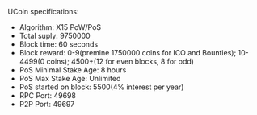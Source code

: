 UCoin specifications:
- Algorithm: X15 PoW/PoS
- Total suply: 9750000
- Block time: 60 seconds
- Block reward: 0-9(premine 1750000 coins for ICO and Bounties); 10-4499(0 coins); 4500+(12 for even blocks, 8 for odd)
- PoS Minimal Stake Age: 8 hours
- PoS Max Stake Age: Unlimited
- PoS started on block: 5500(4% interest per year)
- RPC Port: 49698
- P2P Port: 49697
